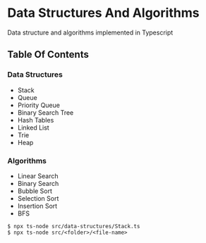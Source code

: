 # Data Structures And Algorithms

Data structure and algorithms implemented in Typescript

## Table Of Contents

### Data Structures

- Stack
- Queue
- Priority Queue
- Binary Search Tree
- Hash Tables
- Linked List
- Trie
- Heap

### Algorithms

- Linear Search
- Binary Search
- Bubble Sort
- Selection Sort
- Insertion Sort
- BFS

```
$ npx ts-node src/data-structures/Stack.ts
$ npx ts-node src/<folder>/<file-name>
```

